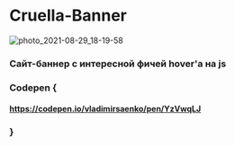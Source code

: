 # Cruella-Banner

![photo_2021-08-29_18-19-58](https://user-images.githubusercontent.com/56477695/131264800-2b3b0221-3be7-4a7d-8801-292698713513.jpg)

### Сайт-баннер с интересной фичей hover'а на js
 
### Codepen {

#### https://codepen.io/vladimirsaenko/pen/YzVwqLJ

### }
